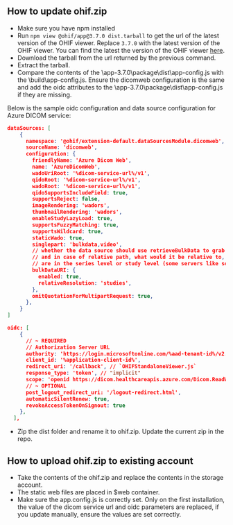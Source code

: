 ## How to update ohif.zip

- Make sure you have npm installed
- Run `npm view @ohif/app@3.7.0 dist.tarball` to get the url of the latest version of the OHIF viewer. Replace `3.7.0` with the latest version of the OHIF viewer. You can find the latest the version of the OHIF viewer [here](https://www.npmjs.com/package/@ohif/app?activeTab=versions).
- Download the tarball from the url returned by the previous command.
- Extract the tarball.
- Compare the contents of the \app-3.7.0\package\dist\app-config.js with the \build\app-config.js. Ensure the dicomweb configuration is the same and add the oidc attributes to the \app-3.7.0\package\dist\app-config.js if they are missing.

Below is the sample oidc configuration and data source configuration for Azure DICOM service:

```json
dataSources: [
    {
      namespace: '@ohif/extension-default.dataSourcesModule.dicomweb',
      sourceName: 'dicomweb',
      configuration: {
        friendlyName: 'Azure Dicom Web',
        name: 'AzureDicomWeb',
        wadoUriRoot: '%dicom-service-url%/v1',
        qidoRoot: '%dicom-service-url%/v1',
        wadoRoot: '%dicom-service-url%/v1',
        qidoSupportsIncludeField: true,
        supportsReject: false,
        imageRendering: 'wadors',
        thumbnailRendering: 'wadors',
        enableStudyLazyLoad: true,
        supportsFuzzyMatching: true,
        supportsWildcard: true,
        staticWado: true,
        singlepart: 'bulkdata,video',
        // whether the data source should use retrieveBulkData to grab metadata,
        // and in case of relative path, what would it be relative to, options
        // are in the series level or study level (some servers like series some study)
        bulkDataURI: {
          enabled: true,
          relativeResolution: 'studies',
        },
        omitQuotationForMultipartRequest: true,
      },
    }
]
```

```json
oidc: [
    {
      // ~ REQUIRED
      // Authorization Server URL
      authority: 'https://login.microsoftonline.com/%aad-tenant-id%/v2.0/',
      client_id: '%application-client-id%',
      redirect_uri: '/callback', // `OHIFStandaloneViewer.js`
      response_type: 'token', // "implicit"
      scope: 'openid https://dicom.healthcareapis.azure.com/Dicom.ReadWrite', // https://dicom.healthcareapis.azure.com/Dicom.ReadWrite // email profile openid  https://dicom.healthcareapis.azure.com
      // ~ OPTIONAL
      post_logout_redirect_uri: '/logout-redirect.html',
      automaticSilentRenew: true,
      revokeAccessTokenOnSignout: true
    },
  ],
```
- Zip the dist folder and rename it to ohif.zip. Update the current zip in the repo.

## How to upload ohif.zip to existing account
- Take the contents of the ohif.zip and replace the contents in the storage account.
- The static web files are placed in $web container.
- Make sure the app.config.js is correctly set. Only on the first installation, the value of the dicom service url and oidc parameters are replaced, if you update manually, ensure the values are set correctly.


